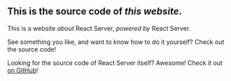 ## This is the source code of _this website_.

This is a website _about_ React Server, _powered by_ React Server.

See something you like, and want to know how to do it yourself?
Check out the source code!

Looking for the source code of React Server itself? Awesome!
Check it out [on GitHub](https://github.com/redfin/react-server)!
